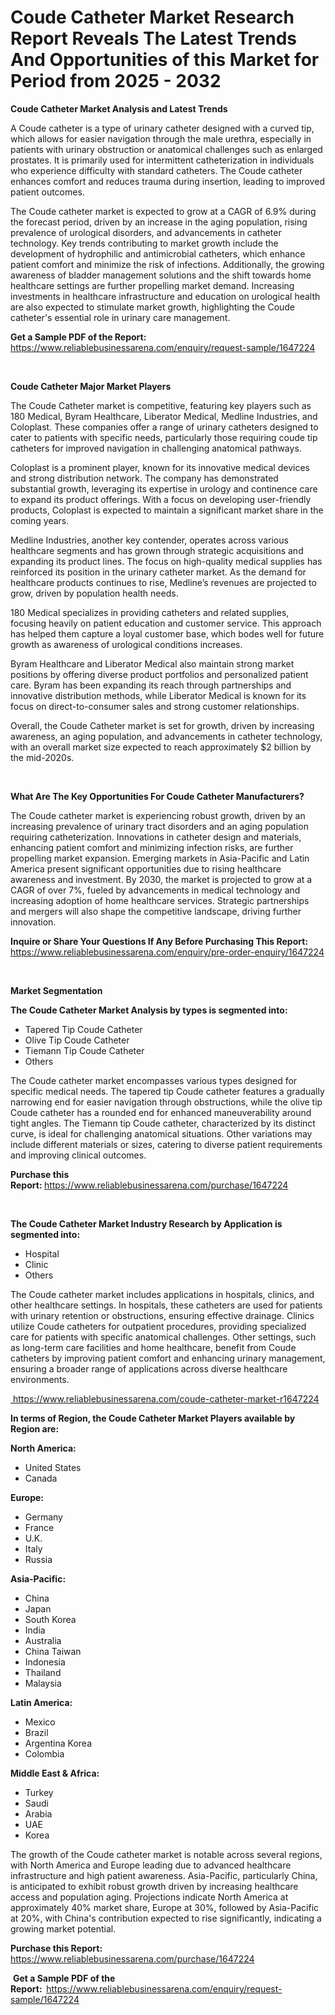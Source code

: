 <p><h1>Coude Catheter Market Research Report Reveals The Latest Trends And Opportunities of this Market for Period from 2025 - 2032</h1></p><p><strong>Coude Catheter Market Analysis and Latest Trends</strong></p>
<p><p>A Coude catheter is a type of urinary catheter designed with a curved tip, which allows for easier navigation through the male urethra, especially in patients with urinary obstruction or anatomical challenges such as enlarged prostates. It is primarily used for intermittent catheterization in individuals who experience difficulty with standard catheters. The Coude catheter enhances comfort and reduces trauma during insertion, leading to improved patient outcomes.</p><p>The Coude catheter market is expected to grow at a CAGR of 6.9% during the forecast period, driven by an increase in the aging population, rising prevalence of urological disorders, and advancements in catheter technology. Key trends contributing to market growth include the development of hydrophilic and antimicrobial catheters, which enhance patient comfort and minimize the risk of infections. Additionally, the growing awareness of bladder management solutions and the shift towards home healthcare settings are further propelling market demand. Increasing investments in healthcare infrastructure and education on urological health are also expected to stimulate market growth, highlighting the Coude catheter's essential role in urinary care management.</p></p>
<p><strong>Get a Sample PDF of the Report:&nbsp;</strong> <a href="https://www.reliablebusinessarena.com/enquiry/request-sample/1647224?utm_campaign=2110&utm_medium=2&utm_source=Github&utm_content=ia&utm_term=13042025&utm_id=coude-catheter">https://www.reliablebusinessarena.com/enquiry/request-sample/1647224</a></p>
<p>&nbsp;</p>
<p><strong>Coude Catheter Major Market Players</strong></p>
<p><p>The Coude Catheter market is competitive, featuring key players such as 180 Medical, Byram Healthcare, Liberator Medical, Medline Industries, and Coloplast. These companies offer a range of urinary catheters designed to cater to patients with specific needs, particularly those requiring coude tip catheters for improved navigation in challenging anatomical pathways.</p><p>Coloplast is a prominent player, known for its innovative medical devices and strong distribution network. The company has demonstrated substantial growth, leveraging its expertise in urology and continence care to expand its product offerings. With a focus on developing user-friendly products, Coloplast is expected to maintain a significant market share in the coming years.</p><p>Medline Industries, another key contender, operates across various healthcare segments and has grown through strategic acquisitions and expanding its product lines. The focus on high-quality medical supplies has reinforced its position in the urinary catheter market. As the demand for healthcare products continues to rise, Medline’s revenues are projected to grow, driven by population health needs.</p><p>180 Medical specializes in providing catheters and related supplies, focusing heavily on patient education and customer service. This approach has helped them capture a loyal customer base, which bodes well for future growth as awareness of urological conditions increases.</p><p>Byram Healthcare and Liberator Medical also maintain strong market positions by offering diverse product portfolios and personalized patient care. Byram has been expanding its reach through partnerships and innovative distribution methods, while Liberator Medical is known for its focus on direct-to-consumer sales and strong customer relationships.</p><p>Overall, the Coude Catheter market is set for growth, driven by increasing awareness, an aging population, and advancements in catheter technology, with an overall market size expected to reach approximately $2 billion by the mid-2020s.</p></p>
<p>&nbsp;</p>
<p><strong>What Are The Key Opportunities For Coude Catheter Manufacturers?</strong></p>
<p><p>The Coude catheter market is experiencing robust growth, driven by an increasing prevalence of urinary tract disorders and an aging population requiring catheterization. Innovations in catheter design and materials, enhancing patient comfort and minimizing infection risks, are further propelling market expansion. Emerging markets in Asia-Pacific and Latin America present significant opportunities due to rising healthcare awareness and investment. By 2030, the market is projected to grow at a CAGR of over 7%, fueled by advancements in medical technology and increasing adoption of home healthcare services. Strategic partnerships and mergers will also shape the competitive landscape, driving further innovation.</p></p>
<p><strong>Inquire or Share Your Questions If Any Before Purchasing This Report:</strong> <a href="https://www.reliablebusinessarena.com/enquiry/pre-order-enquiry/1647224?utm_campaign=2110&utm_medium=2&utm_source=Github&utm_content=ia&utm_term=13042025&utm_id=coude-catheter">https://www.reliablebusinessarena.com/enquiry/pre-order-enquiry/1647224</a></p>
<p>&nbsp;</p>
<p><strong>Market Segmentation</strong></p>
<p><strong>The Coude Catheter Market Analysis by types is segmented into:</strong></p>
<p><ul><li>Tapered Tip Coude Catheter</li><li>Olive Tip Coude Catheter</li><li>Tiemann Tip Coude Catheter</li><li>Others</li></ul></p>
<p><p>The Coude catheter market encompasses various types designed for specific medical needs. The tapered tip Coude catheter features a gradually narrowing end for easier navigation through obstructions, while the olive tip Coude catheter has a rounded end for enhanced maneuverability around tight angles. The Tiemann tip Coude catheter, characterized by its distinct curve, is ideal for challenging anatomical situations. Other variations may include different materials or sizes, catering to diverse patient requirements and improving clinical outcomes.</p></p>
<p><strong>Purchase this Report:&nbsp;</strong><a href="https://www.reliablebusinessarena.com/purchase/1647224?utm_campaign=2110&utm_medium=2&utm_source=Github&utm_content=ia&utm_term=13042025&utm_id=coude-catheter">https://www.reliablebusinessarena.com/purchase/1647224</a></p>
<p>&nbsp;</p>
<p><strong>The Coude Catheter Market Industry Research by Application is segmented into:</strong></p>
<p><ul><li>Hospital</li><li>Clinic</li><li>Others</li></ul></p>
<p><p>The Coude catheter market includes applications in hospitals, clinics, and other healthcare settings. In hospitals, these catheters are used for patients with urinary retention or obstructions, ensuring effective drainage. Clinics utilize Coude catheters for outpatient procedures, providing specialized care for patients with specific anatomical challenges. Other settings, such as long-term care facilities and home healthcare, benefit from Coude catheters by improving patient comfort and enhancing urinary management, ensuring a broader range of applications across diverse healthcare environments.</p></p>
<p><a href="https://www.reliablebusinessarena.com/coude-catheter-market-r1647224?utm_campaign=2110&utm_medium=2&utm_source=Github&utm_content=ia&utm_term=13042025&utm_id=coude-catheter">&nbsp;https://www.reliablebusinessarena.com/coude-catheter-market-r1647224</a></p>
<p><strong>In terms of Region, the Coude Catheter Market Players available by Region are:</strong></p>
<p>
    <p> <strong> North America: </strong>
        <ul>
            <li>United States</li>
            <li>Canada</li>
        </ul>
        </p> 
    <p> <strong> Europe: </strong>
        <ul>
            <li>Germany</li>
            <li>France</li>
            <li>U.K.</li>
            <li>Italy</li>
            <li>Russia</li>
        </ul>
        </p> 
    <p> <strong> Asia-Pacific: </strong>
        <ul>
            <li>China</li>
            <li>Japan</li>
            <li>South Korea</li>
            <li>India</li>
            <li>Australia</li>
            <li>China Taiwan</li>
            <li>Indonesia</li>
            <li>Thailand</li>
            <li>Malaysia</li>
        </ul>
        </p> 
    <p> <strong> Latin America: </strong>
        <ul>
            <li>Mexico</li>
            <li>Brazil</li>
            <li>Argentina Korea</li>
            <li>Colombia</li>
        </ul>
        </p> 
    <p> <strong> Middle East & Africa: </strong>
        <ul>
            <li>Turkey</li>
            <li>Saudi</li>
            <li>Arabia</li>
            <li>UAE</li>
            <li>Korea</li>
        </ul>
    </p>
    </p>
<p><p>The growth of the Coude catheter market is notable across several regions, with North America and Europe leading due to advanced healthcare infrastructure and high patient awareness. Asia-Pacific, particularly China, is anticipated to exhibit robust growth driven by increasing healthcare access and population aging. Projections indicate North America at approximately 40% market share, Europe at 30%, followed by Asia-Pacific at 20%, with China's contribution expected to rise significantly, indicating a growing market potential.</p></p>
<p><strong>Purchase this Report: </strong><a href="https://www.reliablebusinessarena.com/purchase/1647224?utm_campaign=2110&utm_medium=2&utm_source=Github&utm_content=ia&utm_term=13042025&utm_id=coude-catheter">https://www.reliablebusinessarena.com/purchase/1647224</a></p>
<p>&nbsp;<strong>Get a Sample PDF of the Report:&nbsp;&nbsp;</strong><a href="https://www.reliablebusinessarena.com/enquiry/request-sample/1647224?utm_campaign=2110&utm_medium=2&utm_source=Github&utm_content=ia&utm_term=13042025&utm_id=coude-catheter">https://www.reliablebusinessarena.com/enquiry/request-sample/1647224</a></p>
<p><strong></strong></p>
<p><p></p><p></p><p></p></p>